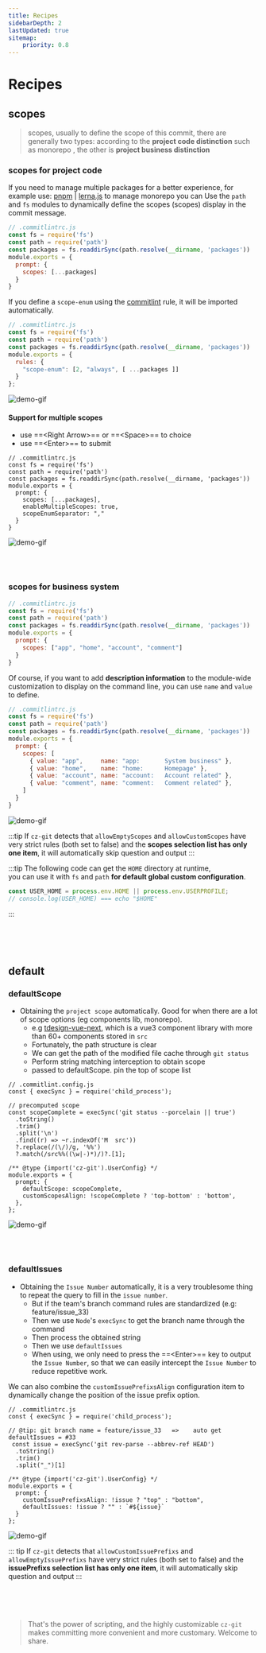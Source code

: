 ```yaml
---
title: Recipes
sidebarDepth: 2
lastUpdated: true
sitemap:
    priority: 0.8
---
```

# Recipes

## scopes

> scopes, usually to define the scope of this commit, there are generally two types: according to the **project code distinction** such as monorepo , the other is **project business distinction**

### scopes for project code

If you need to manage multiple packages for a better experience, for example use: [pnpm](https://pnpm.io/) | [lerna.js](https://lerna.js.org/) to manage monorepo you can Use the `path` and `fs` modules to dynamically define the scopes (scopes) display in the commit message.

```js
// .commitlintrc.js 
const fs = require('fs')
const path = require('path')
const packages = fs.readdirSync(path.resolve(__dirname, 'packages'))
module.exports = {
  prompt: { 
    scopes: [...packages] 
  }
}
```

If you define a `scope-enum` using the [commitlint](https://github.com/conventional-changelog/commitlint) rule, it will be imported automatically.

```js
// .commitlintrc.js 
const fs = require('fs')
const path = require('path')
const packages = fs.readdirSync(path.resolve(__dirname, 'packages'))
module.exports = {
  rules: {
    "scope-enum": [2, "always", [ ...packages ]]
  }
};
```

![demo-gif](https://cdn.jsdelivr.net/gh/Zhengqbbb/img/cz/recipes-2022-05-28-17-27-48.gif)

#### Support for multiple scopes

- use ==\<Right Arrow\>== or ==\<Space\>== to choice
- use ==\<Enter\>== to submit

```js{8,9}
// .commitlintrc.js 
const fs = require('fs')
const path = require('path')
const packages = fs.readdirSync(path.resolve(__dirname, 'packages'))
module.exports = {
  prompt: { 
    scopes: [...packages],
    enableMultipleScopes: true,
    scopeEnumSeparator: "," 
  }
}
```

![demo-gif](https://cdn.jsdelivr.net/gh/Zhengqbbb/img/cz/recipes-2022-05-28-17-29-01.gif)

<br>
<br>

### scopes for business system

```js
// .commitlintrc.js 
const fs = require('fs')
const path = require('path')
const packages = fs.readdirSync(path.resolve(__dirname, 'packages'))
module.exports = {
  prompt: {
    scopes: ["app", "home", "account", "comment"] 
  }
}
```

Of course, if you want to add **description information** to the module-wide customization to display on the command line, you can use `name` and `value` to define.

```js
// .commitlintrc.js 
const fs = require('fs')
const path = require('path')
const packages = fs.readdirSync(path.resolve(__dirname, 'packages'))
module.exports = {
  prompt: {
    scopes: [
      { value: "app",     name: "app:       System business" },
      { value: "home",    name: "home:      Homepage" },
      { value: "account", name: "account:   Account related" },
      { value: "comment", name: "comment:   Comment related" },
    ]
  }
}
```

![demo-gif](https://cdn.jsdelivr.net/gh/Zhengqbbb/img/cz/recipes-2022-05-28-17-30-01.gif)

:::tip
If `cz-git` detects that `allowEmptyScopes` and `allowCustomScopes` have very strict rules (both set to false) and the **scopes selection list has only one item**, it will automatically skip question and output
:::

:::tip
The following code can get the `HOME` directory at runtime,<br>you can use it with `fs` and `path` **for default global custom configuration**.
```js
const USER_HOME = process.env.HOME || process.env.USERPROFILE;
// console.log(USER_HOME) === echo "$HOME"
```

:::

<br>
<br>
<br>

## default

### defaultScope

- Obtaining the `project scope` automatically. Good for when there are a lot of scope options (eg components lib, monorepo).
  - e.g [tdesign-vue-next](https://github.com/Tencent/tdesign-vue-next), which is a vue3 component library with more than 60+ components stored in `src`
  - Fortunately, the path structure is clear
  - We can get the path of the modified file cache through `git status`
  - Perform string matching interception to obtain scope
  - passed to defaultScope. pin the top of scope list

```js{5-11,16,17}
// .commitlint.config.js
const { execSync } = require('child_process');

// precomputed scope
const scopeComplete = execSync('git status --porcelain || true')
  .toString()
  .trim()
  .split('\n')
  .find((r) => ~r.indexOf('M  src'))
  ?.replace(/(\/)/g, '%%')
  ?.match(/src%%((\w|-)*)/)?.[1];

/** @type {import('cz-git').UserConfig} */
module.exports = {
  prompt: {
    defaultScope: scopeComplete,
    customScopesAlign: !scopeComplete ? 'top-bottom' : 'bottom',
  },
};
```

![demo-gif](https://cdn.jsdelivr.net/gh/Zhengqbbb/img/cz/recipes-2022-05-28-17-33-54.gif)

<br>
<br>

### defaultIssues

- Obtaining the `Issue Number` automatically, it is a very troublesome thing to repeat the query to fill in the `issue number`.
  - But if the team's branch command rules are standardized (e.g: feature/issue_33)
  - Then we use `Node`'s `execSync` to get the branch name through the command
  - Then process the obtained string
  - Then we use `defaultIssues`
  - When using, we only need to press the ==\<Enter\>== key to output the `Issue Number`, so that we can easily intercept the `Issue Number` to reduce repetitive work.

<Badge type="tip" text="Tip" vertical="middle" /> 

We can also combine the `customIssuePrefixsAlign` configuration item to dynamically change the position of the issue prefix option.

```js{5-8,13-14}
// .commitlintrc.js 
const { execSync } = require('child_process');

// @tip: git branch name = feature/issue_33   =>    auto get defaultIssues = #33
 const issue = execSync('git rev-parse --abbrev-ref HEAD')
  .toString()
  .trim()
  .split("_")[1]

/** @type {import('cz-git').UserConfig} */
module.exports = {
  prompt: {
    customIssuePrefixsAlign: !issue ? "top" : "bottom",
    defaultIssues: !issue ? "" : `#${issue}`
  }
};
```

![demo-gif](https://cdn.jsdelivr.net/gh/Zhengqbbb/img/cz/recipes-2022-05-28-17-34-50.gif)


::: tip
If `cz-git` detects that `allowCustomIssuePrefixs` and `allowEmptyIssuePrefixs` have very strict rules (both set to false) and the **issuePrefixs selection list has only one item**, it will automatically skip question and output
:::

<br>
<br>
<br>

> That's the power of scripting, and the highly customizable `cz-git` makes committing more convenient and more customary. Welcome to share.
